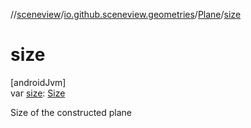 //[sceneview](../../../index.md)/[io.github.sceneview.geometries](../index.md)/[Plane](index.md)/[size](size.md)

# size

[androidJvm]\
var [size](size.md): [Size](../../io.github.sceneview.math/index.md#1872733609%2FClasslikes%2F-1571379623)

Size of the constructed plane
